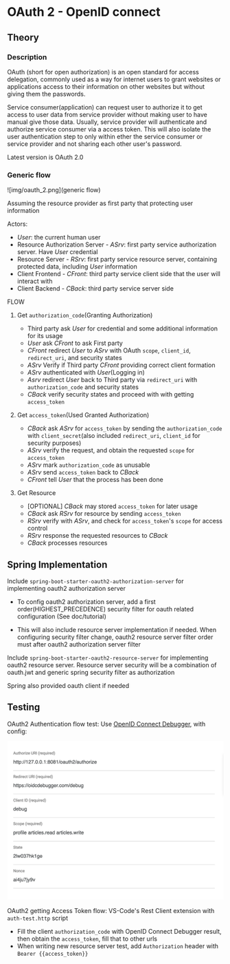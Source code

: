 # OAuth 2 - OpenID connect

## Theory

### Description

OAuth (short for open authorization) is an open standard for access delegation, commonly used as a way for internet users to grant websites or applications access to their information on other websites but without giving them the passwords.

Service consumer(application) can request user to authorize it to get access to user data from service provider without making user to have manual give those data. Usually, service provider will authenticate and authorize service consumer via a access token. This will also isolate the user authentication step to only within ether the service consumer or service provider and not sharing each other user's password.

Latest version is OAuth 2.0

### Generic flow

![img/oauth_2.png](generic flow)

Assuming the resource provider as first party that protecting user information

Actors:

- *User*: the current human user
- Resource Authorization Server - *ASrv*: first party service authorization server. Have *User* credential
- Resource Server - *RSrv*: first party service resource server, containing protected data, including *User* information
- Client Frontend - *CFront*: third party service client side that the user will interact with
- Client Backend - *CBack*: third party service server side

FLOW

1. Get `authorization_code`(Granting Authorization)

    - Third party ask *User* for credential and some additional information for its usage
    - *User* ask *CFront* to ask First party
    - *CFront* redirect *User* to *ASrv* with OAuth `scope`, `client_id`, `redirect_uri`, and security states
    - *ASrv* Verify if Third party *CFront* providing correct client formation
    - *ASrv* authenticated with *User*(Logging in)
    - *Asrv* redirect *User* back to Third party via `redirect_uri` with `authorization_code` and security states
    - *CBack* verify security states and proceed with with getting `access_token`

2. Get `access_token`(Used Granted Authorization)

    - *CBack* ask *ASrv* for `access_token` by sending the `authorization_code` with `client_secret`(also included `redirect_uri`, `client_id` for security purposes)
    - *ASrv* verify the request, and obtain the requested `scope` for `access_token`
    - *ASrv* mark `authorization_code` as unusable
    - *ASrv* send `access_token` back to *CBack*
    - *CFront* tell *User* that the process has been done

3. Get Resource
    - \[OPTIONAL\] *CBack* may stored `access_token` for later usage
    - *CBack* ask *RSrv* for resource by sending `access_token`
    - *RSrv* verify with *ASrv*, and check for `access_token`'s `scope` for access control
    - *RSrv* response the requested resources to *CBack*
    - *CBack* processes resources

## Spring Implementation

Include `spring-boot-starter-oauth2-authorization-server` for implementing oauth2 authorization server

- To config oauth2 authorization server, add a first order(HIGHEST_PRECEDENCE) security filter for oauth related configuration (See doc/tutorial)

- This will also include resource server implementation if needed. When configuring security filter change, oauth2 resource server filter order must after oauth2 authorization server filter

Include `spring-boot-starter-oauth2-resource-server` for implementing oauth2 resource server.  Resource server security will be a combination of oauth.jwt and generic spring security filter as authorization

Spring also provided oauth client if needed

## Testing

OAuth2 Authentication flow test: Use [OpenID Connect Debugger](https://oidcdebugger.com), with config:

![config...](img/oidc.png)

OAuth2 getting Access Token flow: VS-Code's Rest Client extension with `auth-test.http` script

- Fill the client `authorization_code` with OpenID Connect Debugger result, then obtain the `access_token`, fill that to other urls
- When writing new resource server test, add `Authorization` header with `Bearer {{access_token}}`
